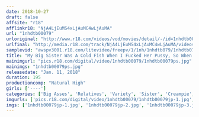 ```yaml
---
date: 2018-10-27
draft: false
affsite: "r18"
afflinkr18: "NjA4LjEuMS4xLjAuMC4wLjAuMA"
url: "1nhdtb00079"
urloriginal: "http://www.r18.com/videos/vod/movies/detail/-/id=1nhdtb00079"
urlfinal: "http://media.r18.com/track/NjA4LjEuMS4xLjAuMC4wLjAuMA/videos/vod/movies/detail/-/id=1nhdtb00079"
samplevid: "awspv3001.r18.com/litevideo/freepv/1/1nh/1nhdtb079/1nhdtb079_dmb_w.mp4"
title: "My Big Sister Was A Cold Fish When I Fucked Her Pussy, So When I Pretended To Make A Mistake And Gave Her Anal Sex She Suddenly Spasmed With Pleasure! She Kept Cumming But I Ignored Her And Kept On Thrusting In This Orgasmic Anal Creampie Incest Fuck!"
mainimgurl: "pics.r18.com/digital/video/1nhdtb00079/1nhdtb00079ps.jpg"
mainimgs: "1nhdtb00079ps.jpg"
releasedate: "Jan. 11, 2018"
duration: 195
productioncomp: "Natural High"
girls: ['----']
categories: ['Big Asses', 'Relatives', 'Variety', 'Sister', 'Creampie', 'Anal Play', 'Hi-Def']
imgurls: ['pics.r18.com/digital/video/1nhdtb00079/1nhdtb00079jp-1.jpg', 'pics.r18.com/digital/video/1nhdtb00079/1nhdtb00079jp-2.jpg', 'pics.r18.com/digital/video/1nhdtb00079/1nhdtb00079jp-3.jpg', 'pics.r18.com/digital/video/1nhdtb00079/1nhdtb00079jp-4.jpg', 'pics.r18.com/digital/video/1nhdtb00079/1nhdtb00079jp-5.jpg', 'pics.r18.com/digital/video/1nhdtb00079/1nhdtb00079jp-6.jpg', 'pics.r18.com/digital/video/1nhdtb00079/1nhdtb00079jp-7.jpg', 'pics.r18.com/digital/video/1nhdtb00079/1nhdtb00079jp-8.jpg', 'pics.r18.com/digital/video/1nhdtb00079/1nhdtb00079jp-9.jpg', 'pics.r18.com/digital/video/1nhdtb00079/1nhdtb00079jp-10.jpg', 'pics.r18.com/digital/video/1nhdtb00079/1nhdtb00079jp-11.jpg', 'pics.r18.com/digital/video/1nhdtb00079/1nhdtb00079jp-12.jpg', 'pics.r18.com/digital/video/1nhdtb00079/1nhdtb00079jp-13.jpg', 'pics.r18.com/digital/video/1nhdtb00079/1nhdtb00079jp-14.jpg', 'pics.r18.com/digital/video/1nhdtb00079/1nhdtb00079jp-15.jpg', 'pics.r18.com/digital/video/1nhdtb00079/1nhdtb00079jp-16.jpg', 'pics.r18.com/digital/video/1nhdtb00079/1nhdtb00079jp-17.jpg', 'pics.r18.com/digital/video/1nhdtb00079/1nhdtb00079jp-18.jpg', 'pics.r18.com/digital/video/1nhdtb00079/1nhdtb00079jp-19.jpg', 'pics.r18.com/digital/video/1nhdtb00079/1nhdtb00079jp-20.jpg']
imgs: ['1nhdtb00079jp-1.jpg', '1nhdtb00079jp-2.jpg', '1nhdtb00079jp-3.jpg', '1nhdtb00079jp-4.jpg', '1nhdtb00079jp-5.jpg', '1nhdtb00079jp-6.jpg', '1nhdtb00079jp-7.jpg', '1nhdtb00079jp-8.jpg', '1nhdtb00079jp-9.jpg', '1nhdtb00079jp-10.jpg', '1nhdtb00079jp-11.jpg', '1nhdtb00079jp-12.jpg', '1nhdtb00079jp-13.jpg', '1nhdtb00079jp-14.jpg', '1nhdtb00079jp-15.jpg', '1nhdtb00079jp-16.jpg', '1nhdtb00079jp-17.jpg', '1nhdtb00079jp-18.jpg', '1nhdtb00079jp-19.jpg', '1nhdtb00079jp-20.jpg']
---
```

